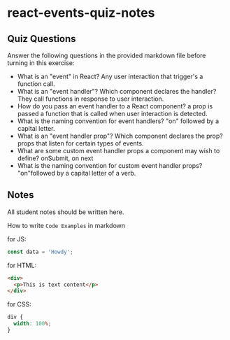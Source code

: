 # react-events-quiz-notes

## Quiz Questions

Answer the following questions in the provided markdown file before turning in this exercise:

- What is an "event" in React?
  Any user interaction that trigger's a function call.
- What is an "event handler"? Which component declares the handler?
  They call functions in response to user interaction.
- How do you pass an event handler to a React component?
  a prop is passed a function that is called when user interaction is detected.
- What is the naming convention for event handlers?
  "on" followed by a capital letter.
- What is an "event handler prop"? Which component declares the prop?
  props that listen for certain types of events.
- What are some custom event handler props a component may wish to define?
  onSubmit, on next
- What is the naming convention for custom event handler props?
  "on"followed by a capital letter of a verb.

## Notes

All student notes should be written here.

How to write `Code Examples` in markdown

for JS:

```javascript
const data = 'Howdy';
```

for HTML:

```html
<div>
  <p>This is text content</p>
</div>
```

for CSS:

```css
div {
  width: 100%;
}
```
